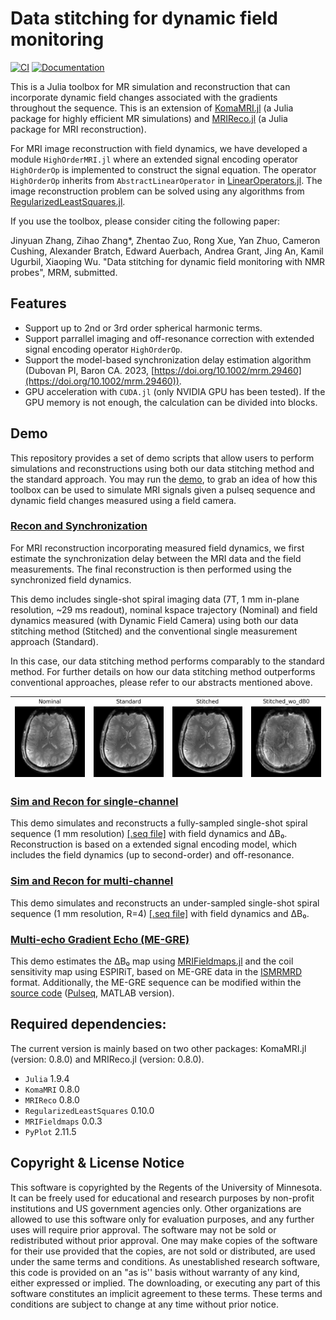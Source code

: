 # Data stitching for dynamic field monitoring

[![CI](https://github.com/BennyZhang-Codes/HighOrderMRI.jl/actions/workflows/CI.yml/badge.svg)](https://github.com/BennyZhang-Codes/HighOrderMRI.jl/actions/workflows/CI.yml) [![Documentation](https://github.com/BennyZhang-Codes/HighOrderMRI.jl/actions/workflows/Documentation.yml/badge.svg)](https://github.com/BennyZhang-Codes/HighOrderMRI.jl/actions/workflows/Documentation.yml)

This is a Julia toolbox for MR simulation and reconstruction that can incorporate dynamic field changes associated with the gradients throughout the sequence. This is an extension of [KomaMRI.jl](https://github.com/JuliaHealth/KomaMRI.jl) (a Julia package for highly efficient MR simulations) and [MRIReco.jl](https://github.com/MagneticResonanceImaging/MRIReco.jl) (a Julia package for MRI reconstruction).

For MRI image reconstruction with field dynamics, we have developed a module `HighOrderMRI.jl` where an extended signal encoding operator `HighOrderOp` is implemented to construct the signal equation. The operator `HighOrderOp` inherits from `AbstractLinearOperator` in [LinearOperators.jl](https://github.com/JuliaSmoothOptimizers/LinearOperators.jl). The image reconstruction problem can be solved using any algorithms from [RegularizedLeastSquares.jl](https://github.com/JuliaImageRecon/RegularizedLeastSquares.jl).

If you use the toolbox, please consider citing the following paper:

Jinyuan Zhang, Zihao Zhang*, Zhentao Zuo, Rong Xue, Yan Zhuo, Cameron Cushing, Alexander Bratch, Edward Auerbach, Andrea Grant, Jing An, Kamil Ugurbil, Xiaoping Wu. "Data stitching for dynamic field monitoring with NMR probes", MRM, submitted.


## Features

* Support up to 2nd or 3rd order spherical harmonic terms.
* Support parrallel imaging and off-resonance correction with extended signal encoding operator `HighOrderOp`.
* Support the model-based synchronization delay estimation algorithm (Dubovan PI, Baron CA. 2023, [https://doi.org/10.1002/mrm.29460](https://doi.org/10.1002/mrm.29460)).
* GPU acceleration with `CUDA.jl` (only NVIDIA GPU has been tested). If the GPU memory is not enough, the calculation can be divided into blocks.

## Demo

This repository provides a set of demo scripts that allow users to perform simulations and reconstructions using both our data stitching method and the standard approach.
You may run the [demo](https://github.com/BennyZhang-Codes/HighOrderMRI.jl/tree/main/demo), to grab an idea of how this toolbox can be used to simulate MRI signals given a pulseq sequence and dynamic field changes measured using a field camera.

### [Recon and Synchronization](https://github.com/BennyZhang-Codes/HighOrderMRI.jl/tree/main/demo/Recon)

For MRI reconstruction incorporating measured field dynamics, we first estimate the synchronization delay between the MRI data and the field measurements. The final reconstruction is then performed using the synchronized field dynamics.

This demo includes single-shot spiral imaging data (7T, 1 mm in-plane resolution, ~29 ms readout), nominal kspace trajectory (Nominal) and field dynamics measured (with Dynamic Field Camera) using both our data stitching method (Stitched) and the conventional single measurement approach (Standard).

In this case, our data stitching method performs comparably to the standard method. For further details on how our data stitching method outperforms conventional approaches, please refer to our abstracts mentioned above.

| ![1p0_Nominal](demo/Recon/result/Nominal.png) | ![1p0_Standard](demo/Recon/result/Standard.png) | ![1p0_Stitched](demo/Recon/result/Stitched.png) | ![1p0_Stitched_wo_dB0](demo/Recon/result/Stitched_wo_dB0.png) |
| ------------------------------------------- | --------------------------------------------- | --------------------------------------------- | ----------------------------------------------------------- |

### [Sim and Recon for single-channel](https://github.com/BennyZhang-Codes/HighOrderMRI.jl/tree/main/demo/Sim_SingleChannel)

This demo simulates and reconstructs a fully-sampled single-shot spiral sequence (1 mm resolution) [[.seq file]](https://github.com/BennyZhang-Codes/HighOrderMRI.jl/blob/main/demo/Sim_SingleChannel/1mm_R1.seq) with field dynamics and ΔB₀. Reconstruction is based on a extended signal encoding model, which includes the field dynamics (up to second-order) and off-resonance.

### [Sim and Recon for multi-channel](https://github.com/BennyZhang-Codes/HighOrderMRI.jl/tree/main/demo/Sim_MultiChannel)

This demo simulates and reconstructs an under-sampled single-shot spiral sequence (1 mm resolution, R=4) [[.seq file]](https://github.com/BennyZhang-Codes/HighOrderMRI.jl/blob/main/demo/Sim_MultiChannel/7T_1p0_200_r4.seq) with field dynamics and ΔB₀.

### [Multi-echo Gradient Echo (ME-GRE)](https://github.com/BennyZhang-Codes/HighOrderMRI.jl/tree/main/demo/Multi-echo_GRE)

This demo estimates the ΔB₀ map using [MRIFieldmaps.jl](https://github.com/MagneticResonanceImaging/MRIFieldmaps.jl) and the coil sensitivity map using ESPIRiT, based on ME-GRE data in the [ISMRMRD](https://github.com/ismrmrd/ismrmrd) format. Additionally, the ME-GRE sequence can be modified within the [source code](https://github.com/BennyZhang-Codes/HighOrderMRI.jl/tree/main/demo/Multi-echo_GRE/pulseq) ([Pulseq](https://github.com/pulseq/pulseq), MATLAB version).

## Required dependencies:

The current version is mainly based on two other packages: KomaMRI.jl (version: 0.8.0) and MRIReco.jl (version: 0.8.0).

- `Julia` 1.9.4
- `KomaMRI` 0.8.0
- `MRIReco` 0.8.0
- `RegularizedLeastSquares` 0.10.0
- `MRIFieldmaps` 0.0.3
- `PyPlot` 2.11.5

## Copyright & License Notice

This software is copyrighted by the Regents of the University of Minnesota. It can be freely used for educational and research purposes by non-profit institutions and US government agencies only.
Other organizations are allowed to use this software only for evaluation purposes, and any further uses will require prior approval. The software may not be sold or redistributed without prior approval.
One may make copies of the software for their use provided that the copies, are not sold or distributed, are used under the same terms and conditions.
As unestablished research software, this code is provided on an "as is'' basis without warranty of any kind, either expressed or implied.
The downloading, or executing any part of this software constitutes an implicit agreement to these terms. These terms and conditions are subject to change at any time without prior notice.
